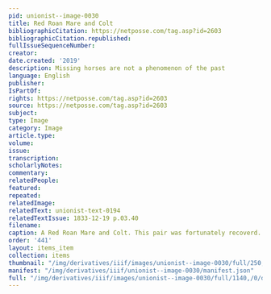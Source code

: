 ```yaml
---
pid: unionist--image-0030
title: Red Roan Mare and Colt
bibliographicCitation: https://netposse.com/tag.asp?id=2603
bibliographicCitation.republished: 
fullIssueSequenceNumber: 
creator: 
date.created: '2019'
description: Missing horses are not a phenomenon of the past
language: English
publisher: 
IsPartOf: 
rights: https://netposse.com/tag.asp?id=2603
source: https://netposse.com/tag.asp?id=2603
subject: 
type: Image
category: Image
article.type: 
volume: 
issue: 
transcription: 
scholarlyNotes: 
commentary: 
relatedPeople: 
featured: 
repeated: 
relatedImage: 
relatedText: unionist-text-0194
relatedTextIssue: 1833-12-19 p.03.40
filename: 
caption: A Red Roan Mare and Colt. This pair was fortunately recoverd.
order: '441'
layout: items_item
collection: items
thumbnail: "/img/derivatives/iiif/images/unionist--image-0030/full/250,/0/default.jpg"
manifest: "/img/derivatives/iiif/unionist--image-0030/manifest.json"
full: "/img/derivatives/iiif/images/unionist--image-0030/full/1140,/0/default.jpg"
---
```

